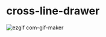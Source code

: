 # cross-line-drawer


![ezgif com-gif-maker](https://user-images.githubusercontent.com/58116769/175507235-9554d0b1-0450-4e0e-a097-a932bbafa9a3.gif)
